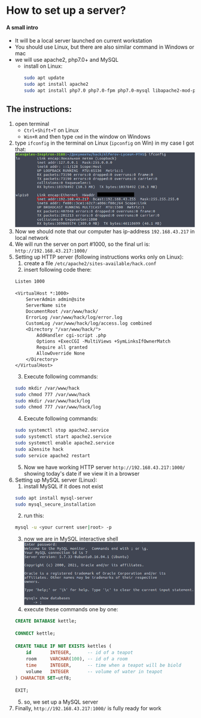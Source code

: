 # How to set up a server?
#### A small intro
 * It will be a local server launched on current workstation
 * You should use Linux, but there are also similar command in Windows or mac
 * we will use apache2, php7.0+ and MySQL
   * install on Linux: 
       ```bash
       sudo apt update
       sudo apt install apache2
       sudo apt install php7.0 php7.0-fpm php7.0-mysql libapache2-mod-php
       ```
## The instructions:
 1) open terminal
    * `Ctrl+Shift+T` on Linux
    * `Win+R` and then type `cmd` in the window on Windows
 2) type `ifconfig` in the terminal on Linux (`ipconfig` on Win)
    in my case I got that: 
    ![](ifconfig.png)
 3) Now we should note that our computer has ip-address `192.168.43.217` in local network
 4) We will run the server on port #1000, so the final url is: `http://192.168.43.217:1000/`
 5) Setting up HTTP server (following instructions works only on Linux):
    1. create a file `/etc/apache2/sites-available/hack.conf`
    2. insert following code there:
    ```apacheconf
    Listen 1000

    <VirtualHost *:1000>
        ServerAdmin admin@site
        ServerName site
        DocumentRoot /var/www/hack/
        ErrorLog /var/www/hack/log/error.log
        CustomLog /var/www/hack/log/access.log combined
        <Directory "/var/www/hack/">
            AddHandler cgi-script .php
            Options +ExecCGI -MultiViews +SymLinksIfOwnerMatch
            Require all granted
            AllowOverride None
        </Directory>
    </VirtualHost>
    ```
    3. Execute following commands:
    ```bash
    sudo mkdir /var/www/hack
    sudo chmod 777 /var/www/hack
    sudo mkdir /var/www/hack/log 
    sudo chmod 777 /var/www/hack/log
    ```
    4. Execute following commands:
    ```bash
    sudo systemctl stop apache2.service
    sudo systemctl start apache2.service
    sudo systemctl enable apache2.service
    sudo a2ensite hack
    sudo service apache2 restart 
    ```
    5. Now we have working HTTP server `http://192.168.43.217:1000/` showing today's date if we view it in a browser
 6) Setting up MySQL server (Linux):
    1. install MySQL if it does not exist
    ```bash
    sudo apt install mysql-server
    sudo mysql_secure_installation
    ```
    2. run this:
    ```bash
    mysql -u <your current user|root> -p
    ```
    3. now we are in MySQL interactive shell
    ![](sql.png)
    4. execute these commands one by one:
    ```sql
    CREATE DATABASE kettle;
    
    CONNECT kettle;

    CREATE TABLE IF NOT EXISTS kettles (
        id       INTEGER,      -- id of a teapot
        room     VARCHAR(100), -- id of a room
        time     INTEGER,      -- time when a teapot will be biold
        volume   INTEGER       -- volume of water in teapot
    ) CHARACTER SET=utf8;
    
    EXIT;
    ```
    5. so, we set up a MySQL server
  7) Finally, `http://192.168.43.217:1000/` is fully ready for work